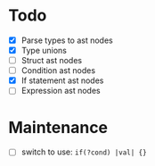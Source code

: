 # Todo

- [x] Parse types to ast nodes
- [x] Type unions
- [ ] Struct ast nodes
- [ ] Condition ast nodes
- [x] If statement ast nodes
- [ ] Expression ast nodes

# Maintenance

- [ ] switch to use: `if(?cond) |val| {}`
